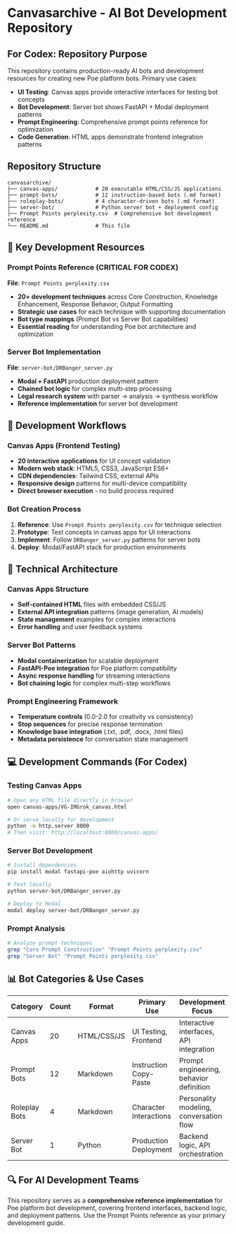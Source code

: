 # Canvasarchive - AI Bot Development Repository

## For Codex: Repository Purpose
This repository contains production-ready AI bots and development resources for creating new Poe platform bots. Primary use cases:
- **UI Testing**: Canvas apps provide interactive interfaces for testing bot concepts
- **Bot Development**: Server bot shows FastAPI + Modal deployment patterns  
- **Prompt Engineering**: Comprehensive prompt points reference for optimization
- **Code Generation**: HTML apps demonstrate frontend integration patterns

## Repository Structure
```
canvasarchive/
├── canvas-apps/            # 20 executable HTML/CSS/JS applications
├── prompt-bots/            # 12 instruction-based bots (.md format)
├── roleplay-bots/          # 4 character-driven bots (.md format)
├── server-bot/             # Python server bot + deployment config
├── Prompt Points perplexity.csv  # Comprehensive bot development reference
└── README.md               # This file
```

## 🎯 Key Development Resources

### Prompt Points Reference (CRITICAL FOR CODEX)
**File**: `Prompt Points perplexity.csv`
- **20+ development techniques** across Core Construction, Knowledge Enhancement, Response Behavior, Output Formatting
- **Strategic use cases** for each technique with supporting documentation
- **Bot type mappings** (Prompt Bot vs Server Bot capabilities)
- **Essential reading** for understanding Poe bot architecture and optimization

### Server Bot Implementation
**File**: `server-bot/DRBanger_server.py`
- **Modal + FastAPI** production deployment pattern
- **Chained bot logic** for complex multi-step processing
- **Legal research system** with parser → analysis → synthesis workflow
- **Reference implementation** for server bot development

## 🚀 Development Workflows

### Canvas Apps (Frontend Testing)
- **20 interactive applications** for UI concept validation
- **Modern web stack**: HTML5, CSS3, JavaScript ES6+
- **CDN dependencies**: Tailwind CSS, external APIs
- **Responsive design** patterns for multi-device compatibility
- **Direct browser execution** - no build process required

### Bot Creation Process
1. **Reference**: Use `Prompt Points perplexity.csv` for technique selection
2. **Prototype**: Test concepts in canvas apps for UI interactions
3. **Implement**: Follow `DRBanger_server.py` patterns for server bots
4. **Deploy**: Modal/FastAPI stack for production environments

## 🔧 Technical Architecture

### Canvas Apps Structure
- **Self-contained HTML** files with embedded CSS/JS
- **External API integration** patterns (image generation, AI models)
- **State management** examples for complex interactions
- **Error handling** and user feedback systems

### Server Bot Patterns
- **Modal containerization** for scalable deployment
- **FastAPI-Poe integration** for Poe platform compatibility
- **Async response handling** for streaming interactions
- **Bot chaining logic** for complex multi-step workflows

### Prompt Engineering Framework
- **Temperature controls** (0.0-2.0 for creativity vs consistency)
- **Stop sequences** for precise response termination
- **Knowledge base integration** (.txt, .pdf, .docx, .html files)
- **Metadata persistence** for conversation state management

## 💻 Development Commands (For Codex)

### Testing Canvas Apps
```bash
# Open any HTML file directly in browser
open canvas-apps/VG-IMGrok_canvas.html

# Or serve locally for development
python -m http.server 8000
# Then visit: http://localhost:8000/canvas-apps/
```

### Server Bot Development
```bash
# Install dependencies
pip install modal fastapi-poe aiohttp uvicorn

# Test locally
python server-bot/DRBanger_server.py

# Deploy to Modal
modal deploy server-bot/DRBanger_server.py
```

### Prompt Analysis
```bash
# Analyze prompt techniques
grep "Core Prompt Construction" "Prompt Points perplexity.csv"
grep "Server Bot" "Prompt Points perplexity.csv"
```

## 📊 Bot Categories & Use Cases

| Category | Count | Format | Primary Use | Development Focus |
|----------|-------|--------|-------------|-------------------|
| Canvas Apps | 20 | HTML/CSS/JS | UI Testing, Frontend | Interactive interfaces, API integration |
| Prompt Bots | 12 | Markdown | Instruction Copy-Paste | Prompt engineering, behavior definition |
| Roleplay Bots | 4 | Markdown | Character Interactions | Personality modeling, conversation flow |
| Server Bot | 1 | Python | Production Deployment | Backend logic, API orchestration |

## 🔍 For AI Development Teams
This repository serves as a **comprehensive reference implementation** for Poe platform bot development, covering frontend interfaces, backend logic, and deployment patterns. Use the Prompt Points reference as your primary development guide.